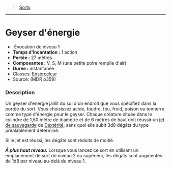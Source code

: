 ﻿---
!SpellItem
Family: SpellHD
Level: 1
Type: Évocation
CastingTime: 1 action
Range: 27 mètres
Components: V, S, M (une petite poire remplie d'air)
Duration: instantanée
Classes: '[Ensorceleur](hd_sorcerer.md)'
Id: spells_hd.md#geyser-dénergie
ParentLink: spells_hd.md#sorts
Name: Geyser d'énergie
ParentName: Sorts
NameLevel: 1
Source: (MDR p359)
Attributes: {}
AttributesDictionary: >+
  {}

---
> [Sorts](hd_spells.md)

---

# Geyser d'énergie

-  Évocation de niveau 1
- **Temps d'incantation :** 1 action
- **Portée :** 27 mètres
- **Composantes :** V, S, M (une petite poire remplie d'air)
- **Durée :** instantanée
- Classes: [Ensorceleur](hd_sorcerer.md)
- Source: (MDR p359)

### Description

Un geyser d'énergie jaillit du sol d'un endroit que vous spécifiez dans la portée du sort. Vous choisissez acide, foudre, feu, froid, poison ou tonnerre comme type d'énergie pour le geyser. Chaque créature située dans le cylindre de 1,50 mètre de diamètre et de 6 mètres de haut doit réussir un [jet de sauvegarde](hd_abilities_jets_de_sauvegarde.md) de [Dextérité](hd_abilities_dexterity.md), sans quoi elle subit 3d8 dégâts du type préalablement déterminé.

Si le jet est réussi, les dégâts sont réduits de moitié.

**_À plus haut niveau._** Lorsque vous lancez ce sort en utilisant un emplacement de sort de niveau 2 ou supérieur, les dégâts sont augmentés de 1d8 par niveau au-delà du niveau 1.

